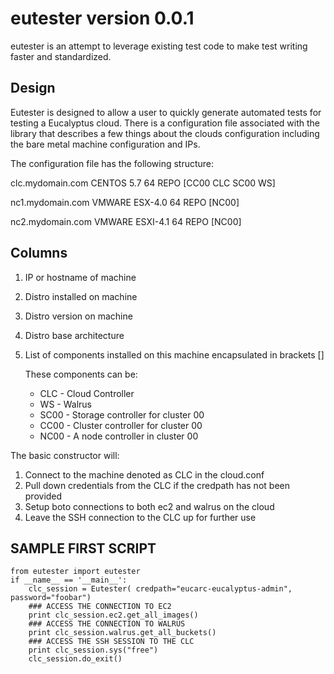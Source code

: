 eutester version 0.0.1
======================

eutester is an attempt to leverage existing test code to make test writing faster and standardized.

Design
------

Eutester is designed to allow a user to quickly generate automated tests for testing a Eucalyptus cloud. There is a configuration file
associated with the library that describes a few things about the clouds configuration including the bare metal machine configuration and IPs.

The configuration file has the following structure:

clc.mydomain.com    CENTOS  5.7 64  REPO    [CC00 CLC SC00 WS]

nc1.mydomain.com    VMWARE  ESX-4.0 64  REPO    [NC00]

nc2.mydomain.com    VMWARE  ESXI-4.1    64  REPO    [NC00]

Columns
-------

1. IP or hostname of machine
2. Distro installed on machine
3. Distro version on machine
4. Distro base architecture
5. List of components installed on this machine encapsulated in brackets []

    These components can be: 

    * CLC - Cloud Controller
    * WS - Walrus
    * SC00 - Storage controller for cluster 00
    * CC00 - Cluster controller for cluster 00
    * NC00 - A node controller in cluster 00

The basic constructor will:

1. Connect to the machine denoted as CLC in the cloud.conf
2. Pull down credentials from the CLC if the credpath has not been provided
3. Setup boto connections to both ec2 and walrus on the cloud
4. Leave the SSH connection to the CLC up for further use

SAMPLE FIRST SCRIPT
-------------------

    from eutester import eutester
    if __name__ == '__main__':
        clc_session = Eutester( credpath="eucarc-eucalyptus-admin", password="foobar")
        ### ACCESS THE CONNECTION TO EC2
        print clc_session.ec2.get_all_images()
        ### ACCESS THE CONNECTION TO WALRUS
        print clc_session.walrus.get_all_buckets()
        ### ACCESS THE SSH SESSION TO THE CLC
        print clc_session.sys("free")
        clc_session.do_exit()




